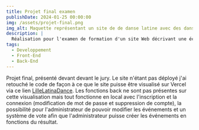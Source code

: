 ```yaml
---
title: Projet final examen
publishDate: 2024-01-25 00:00:00
img: /assets/projet-final.png
img_alt: Maquette représentant un site de de danse latine avec des danseurs et danseuses.
description: |
  Réalisation pour l'examen de formation d'un site Web décrivant une école de danse latine fictive sur Lille.
tags:
  - Developpement
  - Front-End
  - Back-End
---
```


Projet final, présenté devant devant le jury. Le site n'étant pas déployé j'ai retouché le code de façon à ce que le site puisse être visualisé sur Vercel via ce lien <a href="https://latinadancefront.vercel.app/">LilleLatinaDance</a>. Les fonctions back ne sont pas présentes sur cette visualisation mais tout fonctionne en local avec l'inscription et la connexion (modification de mot de passe et suppression de compte), la possibilité pour l'administrateur de pouvoir modifier les événements et un système de vote afin que l'administrateur puisse créer les événements en fonctions du résultat. 